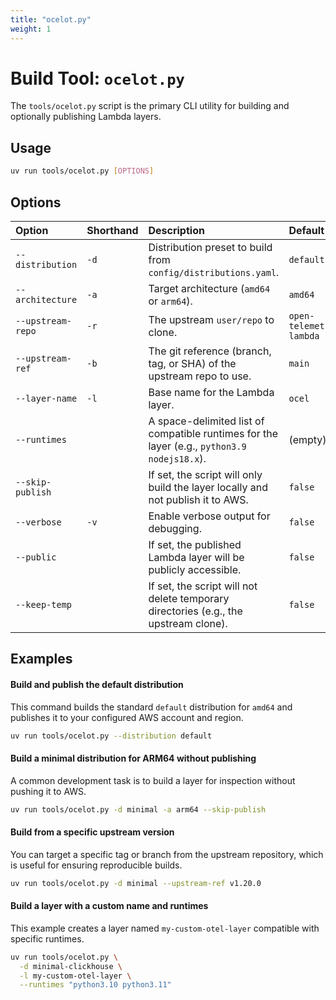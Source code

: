 ```yaml
---
title: "ocelot.py"
weight: 1
---
```


# Build Tool: `ocelot.py`

The `tools/ocelot.py` script is the primary CLI utility for building and optionally publishing Lambda layers.

## Usage

```bash
uv run tools/ocelot.py [OPTIONS]
```

## Options

| Option | Shorthand | Description | Default |
| :--- | :--- | :--- | :--- |
| `--distribution` | `-d` | Distribution preset to build from `config/distributions.yaml`. | `default` |
| `--architecture` | `-a` | Target architecture (`amd64` or `arm64`). | `amd64` |
| `--upstream-repo` | `-r` | The upstream `user/repo` to clone. | `open-telemetry/opentelemetry-lambda` |
| `--upstream-ref` | `-b` | The git reference (branch, tag, or SHA) of the upstream repo to use. | `main` |
| `--layer-name` | `-l` | Base name for the Lambda layer. | `ocel` |
| `--runtimes` | | A space-delimited list of compatible runtimes for the layer (e.g., `python3.9 nodejs18.x`). | (empty) |
| `--skip-publish`| | If set, the script will only build the layer locally and not publish it to AWS. | `false` |
| `--verbose` | `-v` | Enable verbose output for debugging. | `false` |
| `--public` | | If set, the published Lambda layer will be publicly accessible. | `false` |
| `--keep-temp` | | If set, the script will not delete temporary directories (e.g., the upstream clone). | `false` |

## Examples

#### Build and publish the default distribution
This command builds the standard `default` distribution for `amd64` and publishes it to your configured AWS account and region.
```bash
uv run tools/ocelot.py --distribution default
```

#### Build a minimal distribution for ARM64 without publishing
A common development task is to build a layer for inspection without pushing it to AWS.
```bash
uv run tools/ocelot.py -d minimal -a arm64 --skip-publish
```

#### Build from a specific upstream version
You can target a specific tag or branch from the upstream repository, which is useful for ensuring reproducible builds.
```bash
uv run tools/ocelot.py -d minimal --upstream-ref v1.20.0
```

#### Build a layer with a custom name and runtimes
This example creates a layer named `my-custom-otel-layer` compatible with specific runtimes.
```bash
uv run tools/ocelot.py \
  -d minimal-clickhouse \
  -l my-custom-otel-layer \
  --runtimes "python3.10 python3.11"
``` 